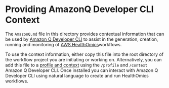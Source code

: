 # Providing AmazonQ Developer CLI Context

The `AmazonQ.md` file in this directory provides contextual information that can be used by [Amazon Q Developer CLI](https://docs.aws.amazon.com/amazonq/latest/qdeveloper-ug/command-line.html) to assist in the generation, creation, running and monitoring of [AWS HealthOmics](https://aws.amazon.com/healthomics/)workflows.

To use the context information, either copy this file into the root directory of the workflow project you are initiating or working on. Alternatively, you can add this file to a [profile and context](https://docs.aws.amazon.com/amazonq/latest/qdeveloper-ug/command-line-context-profiles.html) using the `/profile` and `/context` Amazon Q Developer CLI. Once installed you can interact with Amazon Q Developer CLI using natural language to create and run HealthOmics workflows.
